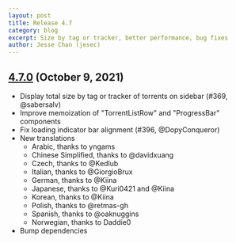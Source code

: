 ```yaml
---
layout: post
title: Release 4.7
category: blog
excerpt: Size by tag or tracker, better performance, bug fixes
author: Jesse Chan (jesec)
---
```


## [4.7.0] (October 9, 2021)

- Display total size by tag or tracker of torrents on sidebar (#369, @sabersalv)
- Improve memoization of "TorrentListRow" and "ProgressBar" components
- Fix loading indicator bar alignment (#396, @DopyConqueror)
- New translations
  - Arabic, thanks to yngams
  - Chinese Simplified, thanks to @davidxuang
  - Czech, thanks to @Kedlub
  - Italian, thanks to @GiorgioBrux
  - German, thanks to @Kiina
  - Japanese, thanks to @Kuri0421 and @Kiina
  - Korean, thanks to @Kiina
  - Polish, thanks to @retmas-gh
  - Spanish, thanks to @oaknuggins
  - Norwegian, thanks to Daddie0
- Bump dependencies

[4.7.0]: https://github.com/jesec/flood/compare/v4.6.1...v4.7.0
